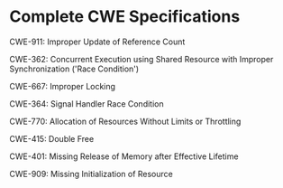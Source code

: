 

# Complete CWE Specifications

CWE-911: Improper Update of Reference Count

CWE-362: Concurrent Execution using Shared Resource with Improper Synchronization ('Race Condition')

CWE-667: Improper Locking

CWE-364: Signal Handler Race Condition

CWE-770: Allocation of Resources Without Limits or Throttling

CWE-415: Double Free

CWE-401: Missing Release of Memory after Effective Lifetime

CWE-909: Missing Initialization of Resource